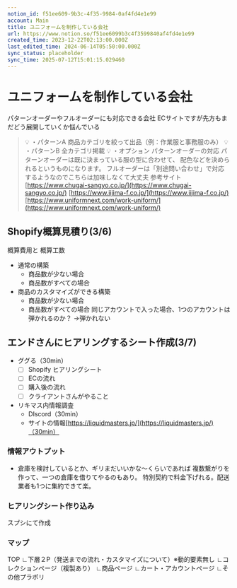 ```yaml
---
notion_id: f51ee609-9b3c-4f35-9984-0af4fd4e1e99
account: Main
title: ユニフォームを制作している会社
url: https://www.notion.so/f51ee6099b3c4f3599840af4fd4e1e99
created_time: 2023-12-22T02:13:00.000Z
last_edited_time: 2024-06-14T05:50:00.000Z
sync_status: placeholder
sync_time: 2025-07-12T15:01:15.029460
---
```

# ユニフォームを制作している会社

パターンオーダーやフルオーダーにも対応できる会社
ECサイトですが先方もまだどう展開していくか悩んでいる
> 💡 ・パターンA
  商品カテゴリを絞って出品（例：作業服と事務服のみ）
> 💡 ・パターンB
  全カテゴリ掲載
> 💡 ・オプション
  パターンオーダーの対応
  パターンオーダーは既に決まっている服の型に合わせて、
  配色などを決められるというものになります。
フルオーダーは「別途問い合わせ」で対応するようなのでこちらは加味しなくて大丈夫
参考サイト
[https://www.chugai-sangyo.co.jp/](https://www.chugai-sangyo.co.jp/)
[https://www.iijima-f.co.jp/](https://www.iijima-f.co.jp/)
[https://www.uniformnext.com/work-uniform/](https://www.uniformnext.com/work-uniform/)
## Shopify概算見積り(3/6)
概算費用と 概算工数
- 通常の構築
  - 商品数が少ない場合
  - 商品数がすべての場合
- 商品のカスタマイズができる構築
  - 商品数が少ない場合
  - 商品数がすべての場合
同じアカウントで入った場合、1つのアカウントは弾かれるのか？
→弾かれない
## エンドさんにヒアリングするシート作成(3/7)
- ググる（30min）
  - [ ] Shopify ヒアリングシート
  - [ ] ECの流れ
  - [ ] 購入後の流れ
  - [ ] クライアントさんがやること
- リキマス内情報調査
  - DIscord（30min）
  - サイトの情報[https://liquidmasters.jp/](https://liquidmasters.jp/)（30min）
### 情報アウトプット
- 倉庫を検討しているとか、ギリまだいいかな〜くらいであれば
複数繋がりを作って、一つの倉庫を借りてやるのもあり。
特別契約で料金下げれる。配送業者も1つに集約できて楽。
### ヒアリングシート作り込み
スプシにて作成
### マップ
TOP
∟下層２P（発送までの流れ・カスタマイズについて）※動的要素無し
∟コレクションページ（複製あり）
∟商品ページ
∟カート・アカウントページ
∟その他プラポリ